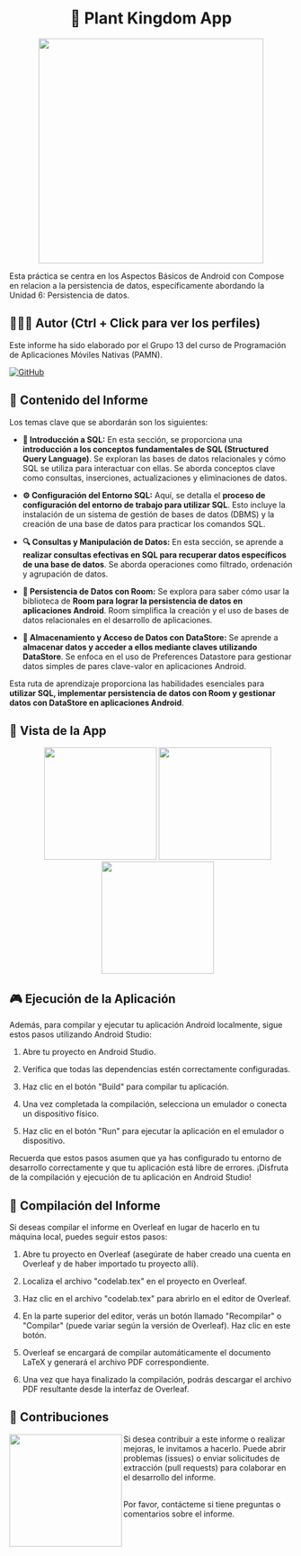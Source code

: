 <h1 align="center">🌱 Plant Kingdom App</h1>
<p align="center">
  <img width="400px"src="https://github.com/AlejandroDavidArzolaSaavedra/Plant-Kingdom-app/assets/90756437/1ac040c4-dc7d-4886-8b71-908b585f1b24">
</p>

Esta práctica se centra en los Aspectos Básicos de Android con Compose en relacion a la persistencia de datos, específicamente abordando la Unidad 6: Persistencia de datos.

## 🙆👨‍💻 Autor (Ctrl + Click para ver los perfiles)
Este informe ha sido elaborado por el Grupo 13 del curso de Programación de Aplicaciones Móviles Nativas (PAMN).

[![GitHub](https://img.shields.io/badge/GitHub-Alejandro%20David%20Arzola%20Saavedra-blue?style=flat-square&logo=github)](https://github.com/AlejandroDavidArzolaSaavedra)
  
## 📑 Contenido del Informe
Los temas clave que se abordarán son los siguientes:

- **🚀 Introducción a SQL:**
  En esta sección, se proporciona una **introducción a los conceptos fundamentales de SQL (Structured Query Language)**. Se exploran las bases de datos relacionales y cómo SQL se utiliza para interactuar con ellas. Se aborda conceptos clave como consultas, inserciones, actualizaciones y eliminaciones de datos.

- **⚙️ Configuración del Entorno SQL:**
  Aquí, se detalla el **proceso de configuración del entorno de trabajo para utilizar SQL**. Esto incluye la instalación de un sistema de gestión de bases de datos (DBMS) y la creación de una base de datos para practicar los comandos SQL.

- **🔍 Consultas y Manipulación de Datos:**
  En esta sección, se aprende a **realizar consultas efectivas en SQL para recuperar datos específicos de una base de datos**. Se aborda operaciones como filtrado, ordenación y agrupación de datos.

- **💾 Persistencia de Datos con Room:**
  Se explora para saber cómo usar la biblioteca de **Room para lograr la persistencia de datos en aplicaciones Android**. Room simplifica la creación y el uso de bases de datos relacionales en el desarrollo de aplicaciones.

- **🔐 Almacenamiento y Acceso de Datos con DataStore:**
  Se aprende a **almacenar datos y acceder a ellos mediante claves utilizando DataStore**. Se enfoca en el uso de Preferences Datastore para gestionar datos simples de pares clave-valor en aplicaciones Android.

Esta ruta de aprendizaje proporciona las habilidades esenciales para **utilizar SQL, implementar persistencia de datos con Room y gestionar datos con DataStore en aplicaciones Android**.

## 📱 Vista de la App
<ul align="center">		
  <img  width="200px" src="https://i.imgur.com/qZuqTFq.png">
  <img  width="200px" src="https://i.imgur.com/ZKY3YXx.png">
  <img  width="200px" src="https://i.imgur.com/ggjSPXL.png">
</ul>

## 🎮 Ejecución de la Aplicación
Además, para compilar y ejecutar tu aplicación Android localmente, sigue estos pasos utilizando Android Studio:

1. Abre tu proyecto en Android Studio.

2. Verifica que todas las dependencias estén correctamente configuradas.

3. Haz clic en el botón "Build" para compilar tu aplicación.

4. Una vez completada la compilación, selecciona un emulador o conecta un dispositivo físico.

5. Haz clic en el botón "Run" para ejecutar la aplicación en el emulador o dispositivo.

Recuerda que estos pasos asumen que ya has configurado tu entorno de desarrollo correctamente y que tu aplicación está libre de errores. ¡Disfruta de la compilación y ejecución de tu aplicación en Android Studio!


## 📄 Compilación del Informe
Si deseas compilar el informe en Overleaf en lugar de hacerlo en tu máquina local, puedes seguir estos pasos:

1. Abre tu proyecto en Overleaf (asegúrate de haber creado una cuenta en Overleaf y de haber importado tu proyecto allí).

2. Localiza el archivo "codelab.tex" en el proyecto en Overleaf.

3. Haz clic en el archivo "codelab.tex" para abrirlo en el editor de Overleaf.

4. En la parte superior del editor, verás un botón llamado "Recompilar" o "Compilar" (puede variar según la versión de Overleaf). Haz clic en este botón.

5. Overleaf se encargará de compilar automáticamente el documento LaTeX y generará el archivo PDF correspondiente.

6. Una vez que haya finalizado la compilación, podrás descargar el archivo PDF resultante desde la interfaz de Overleaf.

## 🤝 Contribuciones
<img align="left" width="200" height="200" src="https://github.com/AlejandroDavidArzolaSaavedra/Plant-Kingdom-app/assets/90756437/673427a5-121a-4c77-bd0f-454e7dee2f74"></a>
Si desea contribuir a este informe o realizar mejoras, le invitamos a hacerlo. Puede abrir problemas (issues) o enviar solicitudes de extracción (pull requests) para colaborar en el desarrollo del informe.<br><br>

Por favor, contácteme si tiene preguntas o comentarios sobre el informe.
